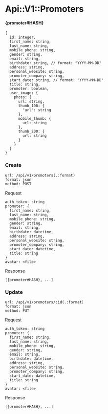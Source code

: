 # Api::V1::Promoters

#### {promoter#HASH}
    {
      id: integer,
      first_name: string,
      last_name: string,
      mobile_phone: string,
      gender: string,
      email: string,
      birthdate: string, // format: "YYYY-MM-DD"
      address: string,
      personal_website: string,
      promoter_company: string,
      start_date: string, // format: "YYYY-MM-DD"
      title: string,
      promoter: boolean,
      user_image: {
        photo: {
          url: string,
          thumb_100: {
            "url": string
          },
          mobile_thumb: {
            url: string
          },
          thumb_200: {
            url: string
          }
        }
      }
    }

### Create
    url: /api/v1/promoters(.:format)
    format: json
    method: POST

  Request

    auth_token: string
    promoter: {
      first_name: string,
      last_name: string,
      mobile_phone: string,
      gender: string,
      email: string,
      birthdate: datetime,
      address: string,
      personal_website: string,
      promoter_company: string,
      start_date: datetime,
      title: string
    }
    avatar: <file>

  Response

    [{promoter#HASH}, ...]


### Update
    url: /api/v1/promoters/:id(.:format)
    format: json
    method: PUT

  Request

    auth_token: string
    promoter: {
      first_name: string,
      last_name: string,
      mobile_phone: string,
      gender: string,
      email: string,
      birthdate: datetime,
      address: string,
      personal_website: string,
      promoter_company: string,
      start_date: datetime,
      title: string
    }
    avatar: <file>

  Response

    [{promoter#HASH}, ...]